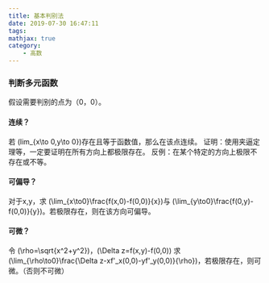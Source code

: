 ```yaml
---
title: 基本判别法
date: 2019-07-30 16:47:11
tags:
mathjax: true
category:
    - 高数
---
```


### 判断多元函数
假设需要判别的点为（0，0）。
#### 连续？
若 \(lim_{x\to 0,y\to 0}\)存在且等于函数值，那么在该点连续。
证明：使用夹逼定理等，一定要证明在所有方向上都极限存在。
反例：在某个特定的方向上极限不存在或不等。
#### 可偏导？
对于x,y，求 \(\lim_{x\to0}\frac{f(x,0)-f(0,0)}{x}\)与 \(\lim_{y\to0}\frac{f(0,y)-f(0,0)}{y}\)。若极限存在，则在该方向可偏导。
#### 可微？
令 \(\rho=\sqrt{x^2+y^2}\)，\(\Delta z=f(x,y)-f(0,0)\)
求 \(\lim_{\rho\to0}\frac{\Delta z-xf'_x(0,0)-yf'_y(0,0)}{\rho}\)，若极限存在，则可微。（否则不可微）